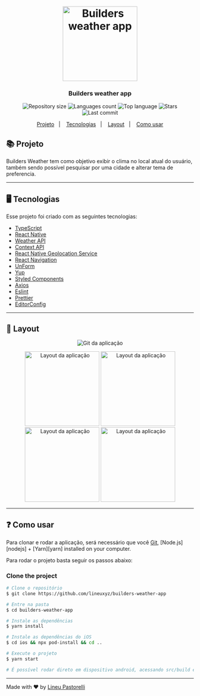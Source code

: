 <h1 align="center">
    <img alt="Builders weather app" width="200" src="https://user-images.githubusercontent.com/54123248/131735130-7cbf0d42-b8c8-4f37-b26a-a5198312b4f8.png" width="80px" />
</h1>

<h3 align="center">
	Builders weather app
</h3>
<p align="center">
  <img alt="Repository size" src="https://img.shields.io/github/repo-size/lineuxyz/builders-weather-app?style=for-the-badge">

  <img alt="Languages count" src="https://img.shields.io/github/languages/count/lineuxyz/builders-weather-app?style=for-the-badge">

  <img alt="Top language" src="https://img.shields.io/github/languages/top/lineuxyz/builders-weather-app?style=for-the-badge">

  <img alt="Stars" src="https://img.shields.io/github/stars/lineuxyz/builders-weather-app?style=for-the-badge">

  <img alt="Last commit" src="https://img.shields.io/github/last-commit/lineuxyz/builders-weather-app?style=for-the-badge">

</p>
<p align="center">
  <a href="#-project">Projeto</a>&nbsp;&nbsp;&nbsp;|&nbsp;&nbsp;&nbsp;
  <a href="#🖥 Technologies">Tecnologias</a>&nbsp;&nbsp;&nbsp;|&nbsp;&nbsp;&nbsp;
  <a href="#layout">Layout</a>&nbsp;&nbsp;&nbsp;|&nbsp;&nbsp;&nbsp;
  <a href="#-how-to-use">Como usar</a>
</p>

## 📚 Projeto

Builders Weather tem como objetivo exibir o clima no local atual do usuário, também sendo possível pesquisar por uma cidade e alterar tema de preferencia.

---

## 🖥 Tecnologias

Esse projeto foi criado com as seguintes tecnologias:

- [TypeScript](https://www.typescriptlang.org/)
- [React Native](https://reactnative.dev/)
- [Weather API](https://openweathermap.org/api)
- [Context API](https://pt-br.reactjs.org/docs/context.html)
- [React Native Geolocation Service](https://github.com/Agontuk/react-native-geolocation-service)
- [React Navigation](https://reactnavigation.org/)
- [UnForm](https://unform.dev/)
- [Yup](https://github.com/jquense/yup)
- [Styled Components](https://styled-components.com/)
- [Axios](https://github.com/axios/axios)
- [Eslint](https://eslint.org/)
- [Prettier](https://prettier.io/)
- [EditorConfig](https://editorconfig.org/)

---

## 🔖 Layout

<p align="center">
  <img alt="Git da aplicação" src="https://user-images.githubusercontent.com/54123248/131732807-bec56ac5-1ca7-436f-bc49-c6b9031d27c9.gif">
</p>

<p align="center">
  <img width="200" alt="Layout da aplicação" src="https://user-images.githubusercontent.com/54123248/131733130-688cad8b-b735-42be-a0a5-9fae6cd53443.png">
  <img width="200" alt="Layout da aplicação" src="https://user-images.githubusercontent.com/54123248/131733233-e4442af4-c3af-43a7-b97e-1b35e261cc30.png">
  <img width="200" alt="Layout da aplicação" src="https://user-images.githubusercontent.com/54123248/131733276-d74cfe1d-b7dd-48bc-a316-6d321fb645e7.png">
  <img width="200" alt="Layout da aplicação" src="https://user-images.githubusercontent.com/54123248/131733309-41235002-b8f8-4575-9464-05e515dcf8d1.png">
</p>

---

## ❓ Como usar

Para clonar e rodar a aplicação, será necessário que você [Git](https://git-scm.com), [Node.js][nodejs] + [Yarn][yarn] installed on your computer.

Para rodar o projeto basta seguir os passos abaixo:

### Clone the project

```bash
# Clone o repositório
$ git clone https://github.com/lineuxyz/builders-weather-app

# Entre na pasta
$ cd builders-weather-app

# Instale as dependências
$ yarn install

# Instale as dependências do iOS
$ cd ios && npx pod-install && cd ..

# Execute o projeto
$ yarn start

# É possível rodar direto em dispositivo android, acessando src/build e instalando o apk que já está pronto.

```

---

Made with ❤️ by [Lineu Pastorelli]()
